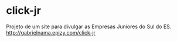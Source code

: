 # click-jr
Projeto de um site para divulgar as Empresas Juniores do Sul do ES. http://gabrielnama.epizy.com/click-jr
